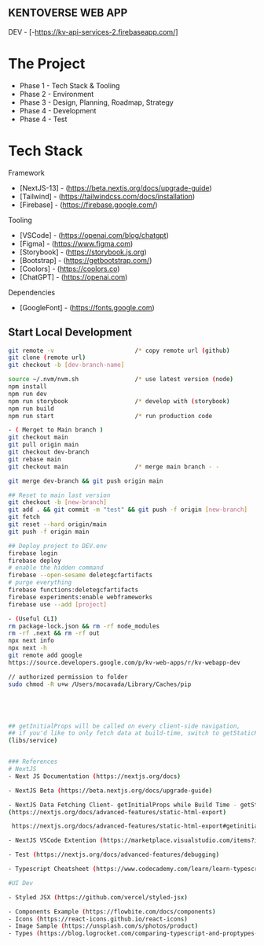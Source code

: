 ## KENTOVERSE WEB APP

DEV - [-https://kv-api-services-2.firebaseapp.com/]

# The Project
- Phase 1 - Tech Stack & Tooling
- Phase 2 - Environment
- Phase 3 - Design, Planning, Roadmap, Strategy
- Phase 4 - Development
- Phase 4 - Test

# Tech Stack
Framework
- [NextJS-13] - (https://beta.nextjs.org/docs/upgrade-guide)
- [Tailwind] - (https://tailwindcss.com/docs/installation)
- [Firebase] - (https://firebase.google.com/)

Tooling
- [VSCode] - (https://openai.com/blog/chatgpt)
- [Figma] - (https://www.figma.com)
- [Storybook] - (https://storybook.js.org)
- [Bootstrap] - (https://getbootstrap.com/)
- [Coolors] - (https://coolors.co)
- [ChatGPT] - (https://openai.com)

Dependencies
- [GoogleFont] - (https://fonts.google.com)





## Start Local Development

```bash ( Open project in IDE )
git remote -v                       /* copy remote url (github)
git clone (remote url)            
git checkout -b [dev-branch-name]

source ~/.nvm/nvm.sh                /* use latest version (node)
npm install
npm run dev
npm run storybook                   /* develop with (storybook)
npm run build
npm run start                       /* run production code

- ( Merget to Main branch )
git checkout main                  
git pull origin main
git checkout dev-branch
git rebase main
git checkout main                   /* merge main branch - - 

git merge dev-branch && git push origin main

## Reset to main last version
git checkout -b [new-branch]
git add . && git commit -m "test" && git push -f origin [new-branch]
git fetch
git reset --hard origin/main
git push -f origin main

## Deploy project to DEV.env
firebase login
firebase deploy
# enable the hidden command
firebase --open-sesame deletegcfartifacts
# purge everything
firebase functions:deletegcfartifacts 
firebase experiments:enable webframeworks
firebase use --add [project]

- (Useful CLI)
rm package-lock.json && rm -rf node_modules
rm -rf .next && rm -rf out 
npx next info
npx next -h 
git remote add google 
https://source.developers.google.com/p/kv-web-apps/r/kv-webapp-dev

// authorized permission to folder
sudo chmod -R u+w /Users/mocavada/Library/Caches/pip





## getInitialProps will be called on every client-side navigation, 
## if you'd like to only fetch data at build-time, switch to getStaticProps (see example code in 
(libs/service)


### References
# NextJS 
- Next JS Documentation (https://nextjs.org/docs)

- NextJS Beta (https://beta.nextjs.org/docs/upgrade-guide)

- NextJS Data Fetching Client- getInitialProps while Build Time - getStaticProps
(https://nextjs.org/docs/advanced-features/static-html-export)

 https://nextjs.org/docs/advanced-features/static-html-export#getinitialprops !Caveats

- NextJS VSCode Extention (https://marketplace.visualstudio.com/items?itemName=IbrahimCesar.ibrahimcesar-nextjs-developer-pack)

- Test (https://nextjs.org/docs/advanced-features/debugging)

- Typescript Cheatsheet (https://www.codecademy.com/learn/learn-typescript/modules/learn-typescript-advanced-object-types/cheatsheet)

#UI Dev

- Styled JSX (https://github.com/vercel/styled-jsx)

- Components Example (https://flowbite.com/docs/components)
- Icons (https://react-icons.github.io/react-icons)
- Image Sample (https://unsplash.com/s/photos/product)
- Types (https://blog.logrocket.com/comparing-typescript-and-proptypes-in-react-applications)

